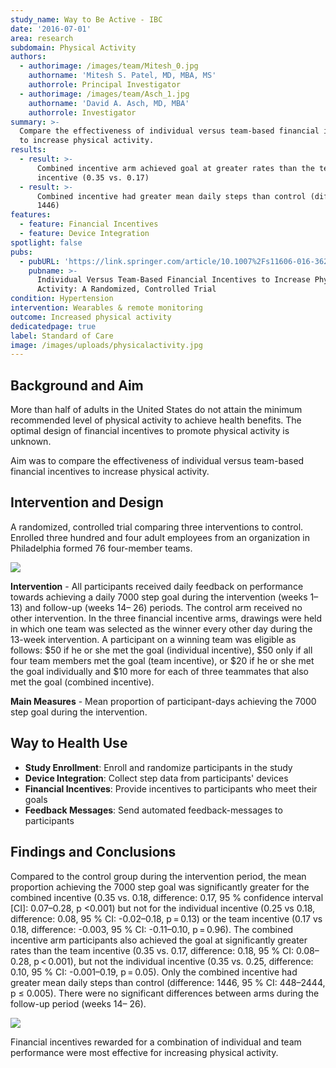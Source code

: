 ```yaml
---
study_name: Way to Be Active - IBC
date: '2016-07-01'
area: research
subdomain: Physical Activity
authors:
  - authorimage: /images/team/Mitesh_0.jpg
    authorname: 'Mitesh S. Patel, MD, MBA, MS'
    authorrole: Principal Investigator
  - authorimage: /images/team/Asch_1.jpg
    authorname: 'David A. Asch, MD, MBA'
    authorrole: Investigator
summary: >-
  Compare the effectiveness of individual versus team-based financial incentives
  to increase physical activity.
results:
  - result: >-
      Combined incentive arm achieved goal at greater rates than the team
      incentive (0.35 vs. 0.17)
  - result: >-
      Combined incentive had greater mean daily steps than control (difference:
      1446)
features:
  - feature: Financial Incentives
  - feature: Device Integration
spotlight: false
pubs:
  - pubURL: 'https://link.springer.com/article/10.1007%2Fs11606-016-3627-0'
    pubname: >-
      Individual Versus Team-Based Financial Incentives to Increase Physical
      Activity: A Randomized, Controlled Trial
condition: Hypertension
intervention: Wearables & remote monitoring
outcome: Increased physical activity
dedicatedpage: true
label: Standard of Care 
image: /images/uploads/physicalactivity.jpg
---
```

## Background and Aim
More than half of adults in the United States do not attain the minimum recommended level of physical activity to achieve health benefits. The optimal design of financial incentives to promote physical activity is unknown.

Aim was to compare the effectiveness of individual versus team-based financial incentives to increase physical activity.

## Intervention and Design
A randomized, controlled trial comparing three interventions to control. Enrolled three hundred and four adult employees from an organization in Philadelphia formed 76 four-member teams.

![](/images/uploads/screen-shot-2018-09-01-at-12.16.17-pm-min.png)

**Intervention** - All participants received daily feedback on performance towards achieving a daily 7000 step goal during the intervention (weeks 1– 13) and follow-up (weeks 14– 26) periods. The control arm received no other intervention. In the three financial incentive arms, drawings were held in which one team was selected as the winner every other day during the 13-week intervention. A participant on a winning team was eligible as follows: $50 if he or she met the goal (individual incentive), $50 only if all four team members met the goal (team incentive), or $20 if he or she met the goal individually and $10 more for each of three teammates that also met the goal (combined incentive).

**Main Measures** - Mean proportion of participant-days achieving the 7000 step goal during the intervention.

## Way to Health Use

- **Study Enrollment**: Enroll and randomize participants in the study
- **Device Integration**: Collect step data from participants' devices
- **Financial Incentives**: Provide incentives to participants who meet their goals
- **Feedback Messages**: Send automated feedback-messages to participants

## Findings and Conclusions
Compared to the control group during the intervention period, the mean proportion achieving the 7000 step goal was significantly greater for the combined incentive (0.35 vs. 0.18, difference: 0.17, 95 % confidence interval \[CI]: 0.07–0.28, p <0.001) but not for the individual incentive (0.25 vs 0.18, difference: 0.08, 95 % CI: -0.02–0.18, p = 0.13) or the team incentive (0.17 vs 0.18, difference: -0.003, 95 % CI: -0.11–0.10, p = 0.96). The combined incentive arm participants also achieved the goal at significantly greater rates than the team incentive (0.35 vs. 0.17, difference: 0.18, 95 % CI: 0.08–0.28, p < 0.001), but not the individual incentive (0.35 vs. 0.25, difference: 0.10, 95 % CI: -0.001–0.19, p = 0.05). Only the combined incentive had greater mean daily steps than control (difference: 1446, 95 % CI: 448–2444, p ≤ 0.005). There were no significant differences between arms during the follow-up period (weeks 14– 26).

![](/images/uploads/screen-shot-2018-09-01-at-12.16.35-pm-min.png)

Financial incentives rewarded for a combination of individual and team performance were most effective for increasing physical activity.
